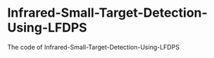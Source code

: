 # Infrared-Small-Target-Detection-Using-LFDPS
The code of Infrared-Small-Target-Detection-Using-LFDPS
